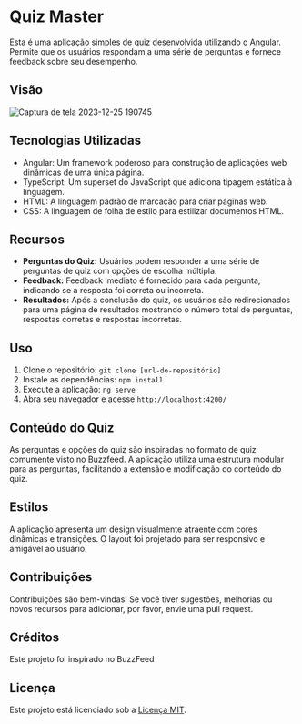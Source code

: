 # Quiz Master

Esta é uma aplicação simples de quiz desenvolvida utilizando o Angular. Permite que os usuários respondam a uma série de perguntas e fornece feedback sobre seu desempenho.

## Visão

![Captura de tela 2023-12-25 190745](https://github.com/EdnaldoLuiz/bootcamp-front-end-angular/assets/112354693/14232e4f-1784-4d69-b4c7-036231ba39f9)


## Tecnologias Utilizadas

- Angular: Um framework poderoso para construção de aplicações web dinâmicas de uma única página.
- TypeScript: Um superset do JavaScript que adiciona tipagem estática à linguagem.
- HTML: A linguagem padrão de marcação para criar páginas web.
- CSS: A linguagem de folha de estilo para estilizar documentos HTML.

## Recursos

- **Perguntas do Quiz:** Usuários podem responder a uma série de perguntas de quiz com opções de escolha múltipla.
- **Feedback:** Feedback imediato é fornecido para cada pergunta, indicando se a resposta foi correta ou incorreta.
- **Resultados:** Após a conclusão do quiz, os usuários são redirecionados para uma página de resultados mostrando o número total de perguntas, respostas corretas e respostas incorretas.

## Uso

1. Clone o repositório: `git clone [url-do-repositório]`
2. Instale as dependências: `npm install`
3. Execute a aplicação: `ng serve`
4. Abra seu navegador e acesse `http://localhost:4200/`

## Conteúdo do Quiz

As perguntas e opções do quiz são inspiradas no formato de quiz comumente visto no Buzzfeed. A aplicação utiliza uma estrutura modular para as perguntas, facilitando a extensão e modificação do conteúdo do quiz.

## Estilos

A aplicação apresenta um design visualmente atraente com cores dinâmicas e transições. O layout foi projetado para ser responsivo e amigável ao usuário.

## Contribuições

Contribuições são bem-vindas! Se você tiver sugestões, melhorias ou novos recursos para adicionar, por favor, envie uma pull request.

## Créditos

Este projeto foi inspirado no BuzzFeed

## Licença

Este projeto está licenciado sob a [Licença MIT](LICENSE).
